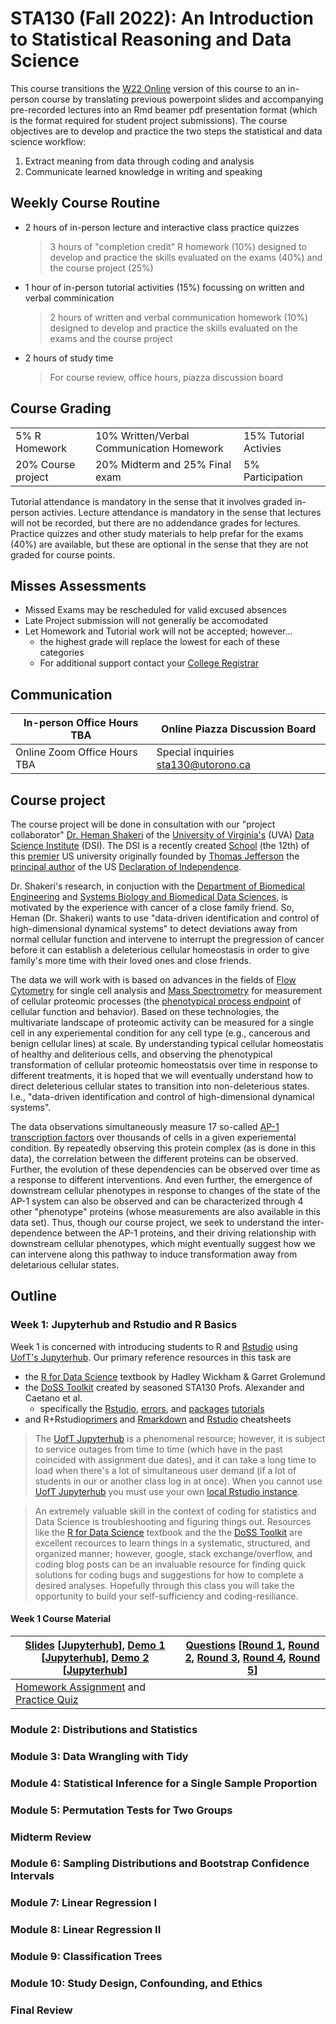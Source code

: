 

# STA130 (Fall 2022): An Introduction to Statistical Reasoning and Data Science

This course transitions the [W22 Online](https://q.utoronto.ca/courses/253019) version of this course to an in-person course by translating previous powerpoint slides and accompanying pre-recorded lectures into an Rmd beamer pdf presentation format (which is the format required for student project submissions). The course objectives are to develop and practice the two steps the statistical and data science workflow:

1. Extract meaning from data through coding and analysis
2. Communicate learned knowledge in writing and speaking


## Weekly Course Routine

- 2 hours of in-person lecture and interactive class practice quizzes

  > 3 hours of "completion credit" R homework (10%) designed to develop and practice the skills evaluated on the exams (40%) and the course project (25%)
  
- 1 hour of in-person tutorial activities (15%) focussing on written and verbal comminication

  > 2 hours of written and verbal communication homework (10%) designed to develop and practice the skills evaluated on the exams and the course project

- 2 hours of study time

  > For course review, office hours, piazza discussion board 

## Course Grading

| | | |
|-|-|-|
| 5% R Homework | 10% Written/Verbal Communication Homework | 15% Tutorial Activies |
| 20% Course project | 20% Midterm and 25% Final exam | 5% Participation |


Tutorial attendance is mandatory in the sense that it involves graded in-person activies. 
Lecture attendance is mandatory in the sense that lectures will not be recorded, but there are no addendance grades for lectures.
Practice quizzes and other study materials to help prefar for the exams (40%) are available, but these are optional in the sense that they are not graded for course points.

## Misses Assessments

- Missed Exams may be rescheduled for valid excused absences
- Late Project submission will not generally be accomodated
- Let Homework and Tutorial work will not be accepted; however...
  - the highest grade will replace the lowest for each of these categories
  - For additional support contact your [College Registrar](https://www.artsci.utoronto.ca/current/academic-advising-and-support/college-registrars-offices)

## Communication

| In-person Office Hours TBA | Online Piazza Discussion Board |  
|-|-|
| Online Zoom Office Hours TBA | Special inquiries sta130@utorono.ca | 


## Course project

The course project will be done in consultation with our "project collaborator" [Dr. Heman Shakeri](https://datascience.virginia.edu/people/heman-shakeri) of the [University of Virginia's](https://www.virginia.edu/) (UVA) [Data Science Institute](https://datascience.virginia.edu/) (DSI). The DSI is a recently created [School](https://datascience.virginia.edu/pages/uva-plans-new-school-data-science) (the 12th) of this [premier](https://www.usnews.com/best-colleges/uva-6968/overall-rankings) US university originally founded by [Thomas Jefferson](https://www.virginia.edu/aboutuva) the [principal author](https://en.wikipedia.org/wiki/Thomas_Jefferson) of the US [Declaration of Independence](https://en.wikipedia.org/wiki/United_States_Declaration_of_Independence).

Dr. Shakeri's research, in conjuction with the [Department of Biomedical Engineering](https://engineering.virginia.edu/departments/biomedical-engineering) and 
[Systems Biology and Biomedical Data Sciences](https://engineering.virginia.edu/departments/biomedical-engineering/research/systems-biology-and-biomedical-data-sciences),
is motivated by the experience with cancer of a close family friend. So, Heman (Dr. Shakeri) wants to use "data-driven identification and control of high-dimensional dynamical systems" to detect deviations away from normal cellular function and intervene to interrupt the pregression of cancer before it can establish a deleterious cellular homeostasis in order to  give family's more time with their loved ones and close friends.

The data we will work with is based on advances in the fields of [Flow Cytometry](https://www.ncbi.nlm.nih.gov/pmc/articles/PMC5939936/) for single cell analysis and [Mass Spectrometry](https://www.broadinstitute.org/technology-areas/what-mass-spectrometry) for measurement of cellular proteomic processes (the [phenotypical process endpoint](https://en.wikipedia.org/wiki/Central_dogma_of_molecular_biology) of cellular function and behavior). Based on these technologies, the multivariate landscape of proteomic activity can be measured for a single cell in any experiemental condition for any cell type (e.g., cancerous and benign cellular lines) at scale. By understanding typical cellular homeostatis of healthy and deliterious cells, and observing the phenotypical transformation of cellular proteomic homeostatsis over time in response to different treatments, it is hoped that we will eventually understand how to direct deleterious cellular states to transition into non-deleterious states. I.e., "data-driven identification and control of high-dimensional dynamical systems".

The data observations simultaneously measure 17 so-called [AP-1 transcription factors](https://en.wikipedia.org/wiki/AP-1_transcription_factor) over thousands of cells in a given experiemental condition. By repeatedly observing this protein complex (as is done in this data), the correlation between the different proteins can be observed. Further, the evolution of these dependencies can be observed over time as a response to different interventions. And even further, the emergence of downstream cellular phenotypes in response to changes of the state of the AP-1 system can also be observed and can be characterized through 4 other "phenotype" proteins (whose measurements are also available in this data set). Thus, though our course project, we seek to understand the inter-dependence between the AP-1 proteins, and their driving relationship with downstream cellular phenotypes, which might eventually suggest how we can intervene along this pathway to induce transformation away from deletarious cellular states. 


## Outline

### Week 1: Jupyterhub and Rstudio and R Basics

Week 1 is concerned with introducing students to R and [Rstudio](https://www.rstudio.com/) using [UofT's Jupyterhub](https://jupyter.utoronto.ca). Our primary reference resources in this task are

- the [R for Data Science](https://r4ds.had.co.nz/workflow-basics.html) textbook by Hadley Wickham & Garret Grolemund
- the [DoSS Toolkit](https://dosstoolkit.com/) created by seasoned STA130 Profs. Alexander and Caetano et al.
  - specifically the [Rstudio](https://dosstoolkit.com/#hello-world), [errors](https://dosstoolkit.com/#operating-in-an-error-prone-world),
and [packages](https://dosstoolkit.com/#holding-the-chaos-at-bay) [tutorials](https://dosstoolkit.com/#if-you-have-never-used-r-before)
- and R+Rstudio[primers](https://rstudio.cloud/learn/primers/1.2) and [Rmarkdown](https://raw.githubusercontent.com/rstudio/cheatsheets/main/rmarkdown.pdf) and [Rstudio](https://raw.githubusercontent.com/rstudio/cheatsheets/main/rstudio-ide.pdf) cheatsheets

> The [UofT Jupyterhub](https://jupyter.utoronto.ca) is a phenomenal resource; however, it is subject to service outages from time to time (which have in the past coincided with assignment due dates), and it can take a long time to load when there's a lot of simultaneous user demand (if a lot of students in our or another class log in at once). When you cannot use [UofT Jupyterhub](https://jupyter.utoronto.ca) you must use your own [local Rstudio instance](https://www.rstudio.com/).

> An extremely valuable skill in the context of coding for statistics and Data Science is troubleshooting and figuring things out.  Resources like the [R for Data Science](https://r4ds.had.co.nz/) textbook and the the [DoSS Toolkit](https://dosstoolkit.com/) are excellent recources to learn things in a systematic, structured, and organized manner; however, google, stack exchange/overflow, and coding blog posts can be an invaluable resource for finding quick solutions for coding bugs and suggestions for how to complete a desired analyses. Hopefully through this class you will take the opportunity to build your self-sufficiency and coding-resiliance.

#### Week 1 Course Material

| [Slides](https://github.com/pointOfive/STA130_Week1_Slides) [[Jupyterhub](https://jupyter.utoronto.ca/hub/user-redirect/git-pull?repo=https%3A%2F%2Fgithub.com%2FpointOfive%2FSTA130_Week1_Slides&urlpath=rstudio%2F&branch=main)], [Demo 1](https://github.com/pointOfive/STA130_Week1_Demo1) [[Jupyterhub](https://jupyter.utoronto.ca/hub/user-redirect/git-pull?repo=https%3A%2F%2Fgithub.com%2FpointOfive%2FSTA130_Week1_Demo1&urlpath=rstudio%2F&branch=main)], [Demo 2](https://github.com/pointOfive/STA130_Week1_Demo2) [[Jupyterhub](https://jupyter.utoronto.ca/hub/user-redirect/git-pull?repo=https%3A%2F%2Fgithub.com%2FpointOfive%2FSTA130_Week1_Demo2&urlpath=rstudio%2F&branch=main)] | [Questions](https://pollev.com/sta) [[Round 1](https://PollEv.com/surveys/Sn8Y5ZdhDdocnPBg5lWU3/respond), [Round 2](https://PollEv.com/surveys/ZajOSOpWDmepur3hTlXKV/respond), [Round 3](https://PollEv.com/surveys/ytOu9cYQoL6Oyon1dmUWr/respond), [Round 4](https://PollEv.com/surveys/5gpW9MIWgzTuE81nEJDaH/respond), [Round 5](https://PollEv.com/surveys/k46QXuZy1j1a9kuXy4eY0/respond)] |
|-|-|
| [Homework Assignment](https://github.com/SamanthaJoCaetano/STA130-W22-ProblemSet1) and [Practice Quiz](https://q.utoronto.ca/courses/253019/quizzes/236277/edit) | |


### Module 2: Distributions and Statistics

### Module 3: Data Wrangling with Tidy

### Module 4: Statistical Inference for a Single Sample Proportion

### Module 5: Permutation Tests for Two Groups

### Midterm Review

### Module 6: Sampling Distributions and Bootstrap Confidence Intervals

### Module 7: Linear Regression I

### Module 8: Linear Regression II

### Module 9: Classification Trees

### Module 10: Study Design, Confounding, and Ethics

### Final Review
